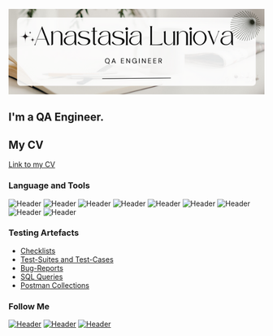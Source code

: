 ![Header](https://github.com/anastluniova/anastluniova/blob/main/assets/Logo.png)
## I'm a QA Engineer. 
 
## My CV
[Link to my CV](https://github.com/anastluniova/anastluniova/blob/main/CV_Anastasia_Luniova.pdf)


### Language and Tools
![Header](https://img.shields.io/badge/Jira-090909?style=for-the-badge&logo=jira&logoColor=136be1)
![Header](https://img.shields.io/badge/Postman-090909?style=for-the-badge&logo=postman&logoColor=f76935)
![Header](https://img.shields.io/badge/Swagger-090909?style=for-the-badge&logo=swagger&logoColor=7ede2b)
![Header](https://img.shields.io/badge/Github-090909?style=for-the-badge&logo=github&logoColor=8cc4d7)
![Header](https://img.shields.io/badge/MySQL-090909?style=for-the-badge&logo=mysql&logoColor=00618a)
![Header](https://img.shields.io/badge/DevTools-090909?style=for-the-badge&logo=googlechrome&logoColor=2674f2)
![Header](https://img.shields.io/badge/AndroidStudio-090909?style=for-the-badge&logo=androidstudio&logoColor=3ad07d)
![Header](https://img.shields.io/badge/Fiddler-090909?style=for-the-badge&logo=fiddler&logoColor=8cc4d7)
![Header](https://img.shields.io/badge/CharlesProxy-090909?style=for-the-badge&logo=charlesproxy&logoColor=8cc4d7)

### Testing Artefacts

- [Checklists](https://github.com/anastluniova/checklists)
- [Test-Suites and Test-Cases](https://github.com/anastluniova/test-cases)
- [Bug-Reports](https://github.com/anastluniova/bug-reports)
- [SQL Queries](https://github.com/anastluniova/SQL)
- [Postman Collections](https://github.com/anastluniova/postman)

### Follow Me
[![Header](https://img.shields.io/badge/LinkedIn-090909?style=for-the-badge&logo=linkedin&logoColor=9939a3)](https://www.linkedin.com/in/anastasia-luniova/)
[![Header](https://img.shields.io/badge/Instagram-090909?style=for-the-badge&logo=instagram&logoColor=9939a3)](https://www.instagram.com/gornia/)
[![Header](https://img.shields.io/badge/Vkontakte-090909?style=for-the-badge&logo=vk&logoColor=136be1)](https://vk.com/nastyasha_gordeeva)
